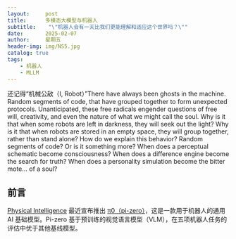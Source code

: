 ```yaml
---
layout:     post
title:      多模态大模型与机器人
subtitle:    "\"机器人会有一天比我们更能理解和适应这个世界吗？\""
date:       2025-02-07
author:     星期五
header-img: img/NS5.jpg
catalog: true
tags:
    - 机器人 
    - MLLM
---
```


还记得“机械公敌（I, Robot）”There have always been ghosts in the machine. Random segments of code, that have grouped together to form unexpected protocols. Unanticipated, these free radicals engender questions of free will, creativity, and even the nature of what we might call the soul. Why is it that when some robots are left in darkness, they will seek out the light? Why is it that when robots are stored in an empty space, they will group together, rather than stand alone? How do we explain this behavior? Random segments of code? Or is it something more? When does a perceptual schematic become consciousness? When does a difference engine become the search for truth? When does a personality simulation become the bitter mote... of a soul?

## 前言

[Physical Intelligence](https://www.physicalintelligence.company/) 最近宣布推出 [π0（pi-zero）](https://www.physicalintelligence.company/blog/pi0)，这是一款用于机器人的通用 AI 基础模型。Pi-zero 基于预训练的视觉语言模型（VLM），在五项机器人任务的评估中优于其他基线模型。

